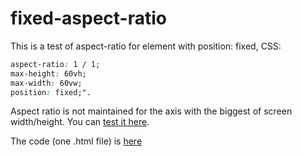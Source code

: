 # fixed-aspect-ratio

This is a test of aspect-ratio for element with position: fixed, CSS:

```CSS
aspect-ratio: 1 / 1;
max-height: 60vh;
max-width: 60vw;
position: fixed;".
```

Aspect ratio is not maintained for the axis with the biggest of screen width/height.
You can [test it here](https://lborgman.github.io/fixed-aspect-ratio/fixed-aspect-ratio.html).

The code (one .html file) is [here](https://github.com/lborgman/fixed-aspect-ratio/blob/main/fixed-aspect-ratio.html)

